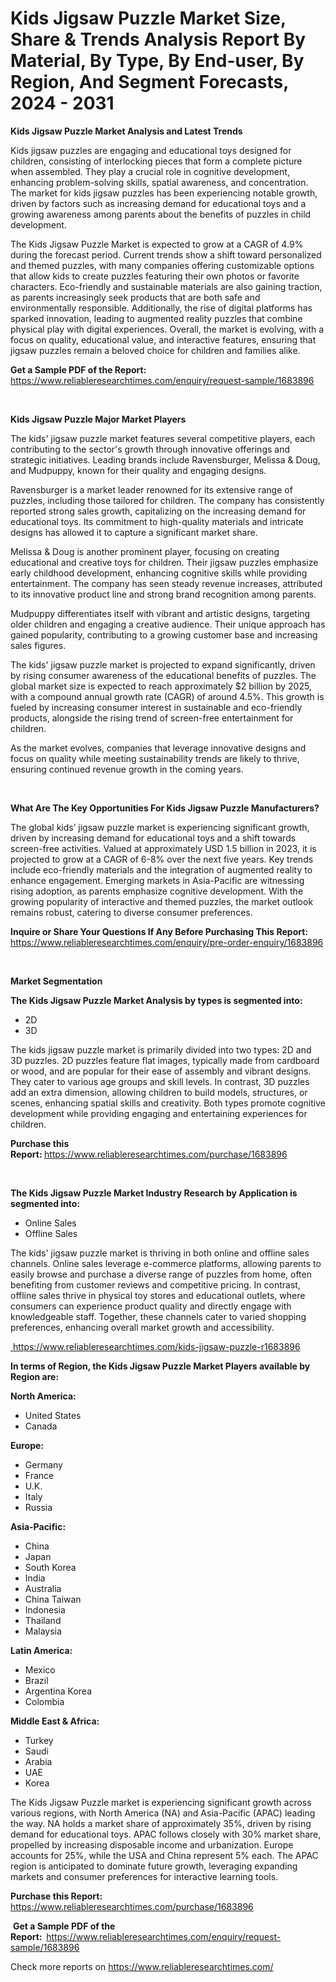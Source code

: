 <p><h1>Kids Jigsaw Puzzle Market Size, Share & Trends Analysis Report By Material, By Type, By End-user, By Region, And Segment Forecasts, 2024 - 2031</h1></p><p><strong>Kids Jigsaw Puzzle Market Analysis and Latest Trends</strong></p>
<p><p>Kids jigsaw puzzles are engaging and educational toys designed for children, consisting of interlocking pieces that form a complete picture when assembled. They play a crucial role in cognitive development, enhancing problem-solving skills, spatial awareness, and concentration. The market for kids jigsaw puzzles has been experiencing notable growth, driven by factors such as increasing demand for educational toys and a growing awareness among parents about the benefits of puzzles in child development.</p><p>The Kids Jigsaw Puzzle Market is expected to grow at a CAGR of 4.9% during the forecast period. Current trends show a shift toward personalized and themed puzzles, with many companies offering customizable options that allow kids to create puzzles featuring their own photos or favorite characters. Eco-friendly and sustainable materials are also gaining traction, as parents increasingly seek products that are both safe and environmentally responsible. Additionally, the rise of digital platforms has sparked innovation, leading to augmented reality puzzles that combine physical play with digital experiences. Overall, the market is evolving, with a focus on quality, educational value, and interactive features, ensuring that jigsaw puzzles remain a beloved choice for children and families alike.</p></p>
<p><strong>Get a Sample PDF of the Report:&nbsp;</strong> <a href="https://www.reliableresearchtimes.com/enquiry/request-sample/1683896?utm_campaign=1933&utm_medium=2&utm_source=Github&utm_content=ia&utm_term=30122024&utm_id=kids-jigsaw-puzzle">https://www.reliableresearchtimes.com/enquiry/request-sample/1683896</a></p>
<p>&nbsp;</p>
<p><strong>Kids Jigsaw Puzzle Major Market Players</strong></p>
<p><p>The kids' jigsaw puzzle market features several competitive players, each contributing to the sector's growth through innovative offerings and strategic initiatives. Leading brands include Ravensburger, Melissa & Doug, and Mudpuppy, known for their quality and engaging designs.</p><p>Ravensburger is a market leader renowned for its extensive range of puzzles, including those tailored for children. The company has consistently reported strong sales growth, capitalizing on the increasing demand for educational toys. Its commitment to high-quality materials and intricate designs has allowed it to capture a significant market share.</p><p>Melissa & Doug is another prominent player, focusing on creating educational and creative toys for children. Their jigsaw puzzles emphasize early childhood development, enhancing cognitive skills while providing entertainment. The company has seen steady revenue increases, attributed to its innovative product line and strong brand recognition among parents.</p><p>Mudpuppy differentiates itself with vibrant and artistic designs, targeting older children and engaging a creative audience. Their unique approach has gained popularity, contributing to a growing customer base and increasing sales figures.</p><p>The kids' jigsaw puzzle market is projected to expand significantly, driven by rising consumer awareness of the educational benefits of puzzles. The global market size is expected to reach approximately $2 billion by 2025, with a compound annual growth rate (CAGR) of around 4.5%. This growth is fueled by increasing consumer interest in sustainable and eco-friendly products, alongside the rising trend of screen-free entertainment for children.</p><p>As the market evolves, companies that leverage innovative designs and focus on quality while meeting sustainability trends are likely to thrive, ensuring continued revenue growth in the coming years.</p></p>
<p>&nbsp;</p>
<p><strong>What Are The Key Opportunities For Kids Jigsaw Puzzle Manufacturers?</strong></p>
<p><p>The global kids’ jigsaw puzzle market is experiencing significant growth, driven by increasing demand for educational toys and a shift towards screen-free activities. Valued at approximately USD 1.5 billion in 2023, it is projected to grow at a CAGR of 6-8% over the next five years. Key trends include eco-friendly materials and the integration of augmented reality to enhance engagement. Emerging markets in Asia-Pacific are witnessing rising adoption, as parents emphasize cognitive development. With the growing popularity of interactive and themed puzzles, the market outlook remains robust, catering to diverse consumer preferences.</p></p>
<p><strong>Inquire or Share Your Questions If Any Before Purchasing This Report:</strong> <a href="https://www.reliableresearchtimes.com/enquiry/pre-order-enquiry/1683896?utm_campaign=1933&utm_medium=2&utm_source=Github&utm_content=ia&utm_term=30122024&utm_id=kids-jigsaw-puzzle">https://www.reliableresearchtimes.com/enquiry/pre-order-enquiry/1683896</a></p>
<p>&nbsp;</p>
<p><strong>Market Segmentation</strong></p>
<p><strong>The Kids Jigsaw Puzzle Market Analysis by types is segmented into:</strong></p>
<p><ul><li>2D</li><li>3D</li></ul></p>
<p><p>The kids jigsaw puzzle market is primarily divided into two types: 2D and 3D puzzles. 2D puzzles feature flat images, typically made from cardboard or wood, and are popular for their ease of assembly and vibrant designs. They cater to various age groups and skill levels. In contrast, 3D puzzles add an extra dimension, allowing children to build models, structures, or scenes, enhancing spatial skills and creativity. Both types promote cognitive development while providing engaging and entertaining experiences for children.</p></p>
<p><strong>Purchase this Report:&nbsp;</strong><a href="https://www.reliableresearchtimes.com/purchase/1683896?utm_campaign=1933&utm_medium=2&utm_source=Github&utm_content=ia&utm_term=30122024&utm_id=kids-jigsaw-puzzle">https://www.reliableresearchtimes.com/purchase/1683896</a></p>
<p>&nbsp;</p>
<p><strong>The Kids Jigsaw Puzzle Market Industry Research by Application is segmented into:</strong></p>
<p><ul><li>Online Sales</li><li>Offline Sales</li></ul></p>
<p><p>The kids' jigsaw puzzle market is thriving in both online and offline sales channels. Online sales leverage e-commerce platforms, allowing parents to easily browse and purchase a diverse range of puzzles from home, often benefiting from customer reviews and competitive pricing. In contrast, offline sales thrive in physical toy stores and educational outlets, where consumers can experience product quality and directly engage with knowledgeable staff. Together, these channels cater to varied shopping preferences, enhancing overall market growth and accessibility.</p></p>
<p><a href="https://www.reliableresearchtimes.com/kids-jigsaw-puzzle-r1683896?utm_campaign=1933&utm_medium=2&utm_source=Github&utm_content=ia&utm_term=30122024&utm_id=kids-jigsaw-puzzle">&nbsp;https://www.reliableresearchtimes.com/kids-jigsaw-puzzle-r1683896</a></p>
<p><strong>In terms of Region, the Kids Jigsaw Puzzle Market Players available by Region are:</strong></p>
<p>
    <p> <strong> North America: </strong>
        <ul>
            <li>United States</li>
            <li>Canada</li>
        </ul>
        </p> 
    <p> <strong> Europe: </strong>
        <ul>
            <li>Germany</li>
            <li>France</li>
            <li>U.K.</li>
            <li>Italy</li>
            <li>Russia</li>
        </ul>
        </p> 
    <p> <strong> Asia-Pacific: </strong>
        <ul>
            <li>China</li>
            <li>Japan</li>
            <li>South Korea</li>
            <li>India</li>
            <li>Australia</li>
            <li>China Taiwan</li>
            <li>Indonesia</li>
            <li>Thailand</li>
            <li>Malaysia</li>
        </ul>
        </p> 
    <p> <strong> Latin America: </strong>
        <ul>
            <li>Mexico</li>
            <li>Brazil</li>
            <li>Argentina Korea</li>
            <li>Colombia</li>
        </ul>
        </p> 
    <p> <strong> Middle East & Africa: </strong>
        <ul>
            <li>Turkey</li>
            <li>Saudi</li>
            <li>Arabia</li>
            <li>UAE</li>
            <li>Korea</li>
        </ul>
    </p>
    </p>
<p><p>The Kids Jigsaw Puzzle market is experiencing significant growth across various regions, with North America (NA) and Asia-Pacific (APAC) leading the way. NA holds a market share of approximately 35%, driven by rising demand for educational toys. APAC follows closely with 30% market share, propelled by increasing disposable income and urbanization. Europe accounts for 25%, while the USA and China represent 5% each. The APAC region is anticipated to dominate future growth, leveraging expanding markets and consumer preferences for interactive learning tools.</p></p>
<p><strong>Purchase this Report: </strong><a href="https://www.reliableresearchtimes.com/purchase/1683896?utm_campaign=1933&utm_medium=2&utm_source=Github&utm_content=ia&utm_term=30122024&utm_id=kids-jigsaw-puzzle">https://www.reliableresearchtimes.com/purchase/1683896</a></p>
<p>&nbsp;<strong>Get a Sample PDF of the Report:&nbsp;&nbsp;</strong><a href="https://www.reliableresearchtimes.com/enquiry/request-sample/1683896?utm_campaign=1933&utm_medium=2&utm_source=Github&utm_content=ia&utm_term=30122024&utm_id=kids-jigsaw-puzzle">https://www.reliableresearchtimes.com/enquiry/request-sample/1683896</a></p>
<p><strong></strong></p>
<p>Check more reports on <a href="https://www.reliableresearchtimes.com/?utm_campaign=1933&utm_medium=2&utm_source=Github&utm_content=ia&utm_term=30122024&utm_id=kids-jigsaw-puzzle">https://www.reliableresearchtimes.com/</a></p>